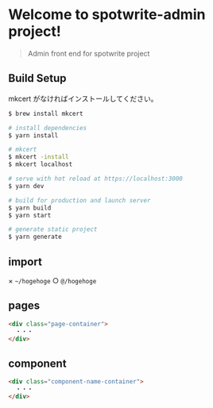 # Welcome to spotwrite-admin project!
> Admin front end for spotwrite project

## Build Setup

mkcert がなければインストールしてください。

```bash
$ brew install mkcert
```

```bash
# install dependencies
$ yarn install

# mkcert
$ mkcert -install
$ mkcert localhost

# serve with hot reload at https://localhost:3000
$ yarn dev

# build for production and launch server
$ yarn build
$ yarn start

# generate static project
$ yarn generate
```

## import
× `~/hogehoge`
○ `@/hogehoge`

## pages
```html
<div class="page-container">
  ・・・
</div>
```

## component
```html
<div class="component-name-container">
  ・・・
</div>
```
